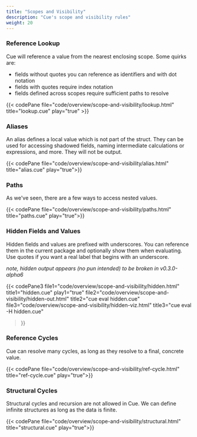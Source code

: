 ```yaml
---
title: "Scopes and Visibility"
description: "Cue's scope and visibility rules"
weight: 20
---
```


### Reference Lookup

Cue will reference a value from the nearest enclosing scope.
Some quirks are:

- fields without quotes you can reference as identifiers and with dot notation
- fields with quotes require index notation
- fields defined across scopes require sufficient paths to resolve

{{< codePane file="code/overview/scope-and-visibility/lookup.html" title="lookup.cue" play="true" >}}

### Aliases

An alias defines a local value which is not part of the struct.
They can be used for accessing shadowed fields, 
naming intermediate calculations or expressions,
and more. They will not be output.

{{< codePane file="code/overview/scope-and-visibility/alias.html" title="alias.cue" play="true">}}

### Paths

As we've seen, there are a few ways to access nested values.

{{< codePane file="code/overview/scope-and-visibility/paths.html" title="paths.cue" play="true">}}


### Hidden Fields and Values

Hidden fields and values are prefixed with underscores.
You can reference them in the current package and optionally
show them when evaluating. Use quotes if you want a real label that begins with an underscore.

_note, hidden output appears (no pun intended) to be broken in v0.3.0-alpha6_

{{< codePane3
  file1="code/overview/scope-and-visibility/hidden.html"     title1="hidden.cue" play1="true"
  file2="code/overview/scope-and-visibility/hidden-out.html" title2="cue eval hidden.cue"
  file3="code/overview/scope-and-visibility/hidden-viz.html" title3="cue eval -H hidden.cue"
>}}


### Reference Cycles

Cue can resolve many cycles, as long as they resolve to a final, concrete value.


{{< codePane file="code/overview/scope-and-visibility/ref-cycle.html" title="ref-cycle.cue" play="true">}}


### Structural Cycles

Structural cycles and recursion are not allowed in Cue.
We can define infinite structures as long as the data is finite.

{{< codePane file="code/overview/scope-and-visibility/structural.html" title="structural.cue" play="true">}}

